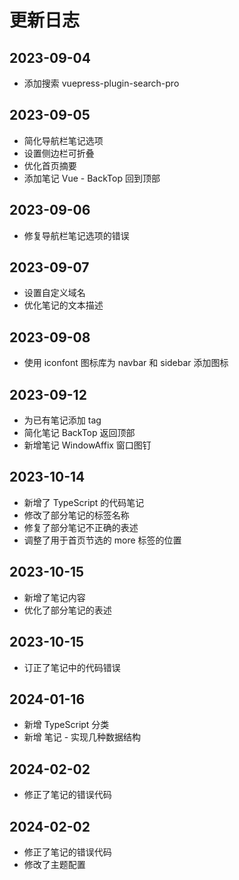 # 更新日志

## 2023-09-04
- 添加搜索 vuepress-plugin-search-pro

## 2023-09-05
- 简化导航栏笔记选项
- 设置侧边栏可折叠
- 优化首页摘要
- 添加笔记 Vue - BackTop 回到顶部

## 2023-09-06
- 修复导航栏笔记选项的错误

## 2023-09-07
- 设置自定义域名
- 优化笔记的文本描述

## 2023-09-08
- 使用 iconfont 图标库为 navbar 和 sidebar 添加图标

## 2023-09-12
- 为已有笔记添加 tag
- 简化笔记 BackTop 返回顶部
- 新增笔记 WindowAffix 窗口图钉

## 2023-10-14
- 新增了 TypeScript 的代码笔记
- 修改了部分笔记的标签名称
- 修复了部分笔记不正确的表述
- 调整了用于首页节选的 more 标签的位置

## 2023-10-15
- 新增了笔记内容
- 优化了部分笔记的表述

## 2023-10-15
- 订正了笔记中的代码错误

## 2024-01-16
- 新增 TypeScript 分类
- 新增 笔记 - 实现几种数据结构

## 2024-02-02
- 修正了笔记的错误代码

## 2024-02-02
- 修正了笔记的错误代码
- 修改了主题配置

